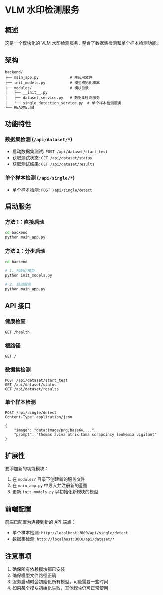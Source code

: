 # VLM 水印检测服务

## 概述

这是一个模块化的 VLM 水印检测服务，整合了数据集检测和单个样本检测功能。

## 架构

```
backend/
├── main_app.py              # 主应用文件
├── init_models.py           # 模型初始化脚本
├── modules/                 # 模块目录
│   ├── __init__.py
│   ├── dataset_service.py   # 数据集检测服务
│   └── single_detection_service.py  # 单个样本检测服务
└── README.md
```

## 功能特性

### 数据集检测 (`/api/dataset/*`)

- 启动数据集测试: `POST /api/dataset/start_test`
- 获取测试状态: `GET /api/dataset/status`
- 获取测试结果: `GET /api/dataset/results`

### 单个样本检测 (`/api/single/*`)

- 单个样本检测: `POST /api/single/detect`

## 启动服务

### 方法 1：直接启动

```bash
cd backend
python main_app.py
```

### 方法 2：分步启动

```bash
cd backend

# 1. 初始化模型
python init_models.py

# 2. 启动服务
python main_app.py
```

## API 接口

### 健康检查

```
GET /health
```

### 根路径

```
GET /
```

### 数据集检测

```
POST /api/dataset/start_test
GET /api/dataset/status
GET /api/dataset/results
```

### 单个样本检测

```
POST /api/single/detect
Content-Type: application/json

{
    "image": "data:image/png;base64,...",
    "prompt": "thomas aviva atrix tama scrapcincy leukemia vigilant"
}
```

## 扩展性

要添加新的功能模块：

1. 在 `modules/` 目录下创建新的服务文件
2. 在 `main_app.py` 中导入并注册新的蓝图
3. 更新 `init_models.py` 以初始化新模块的模型

## 前端配置

前端已配置为连接到新的 API 端点：

- 单个样本检测: `http://localhost:3000/api/single/detect`
- 数据集检测: `http://localhost:3000/api/dataset/*`

## 注意事项

1. 确保所有依赖模块都已安装
2. 确保模型文件路径正确
3. 服务启动时会初始化所有模型，可能需要一些时间
4. 如果某个模块初始化失败，其他模块仍可正常使用
